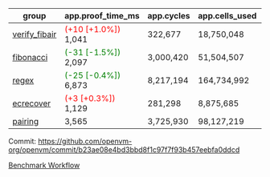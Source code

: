 | group | app.proof_time_ms | app.cycles | app.cells_used | leaf.proof_time_ms | leaf.cycles | leaf.cells_used |
| -- | -- | -- | -- | -- | -- | -- |
| [verify_fibair](https://github.com/openvm-org/openvm/blob/benchmark-results/benchmarks-pr/1941/verify_fibair-b23ae08e4bd3bbd8f1c97f7f93b457eebfa0ddcd.md) |<span style='color: red'>(+10 [+1.0%])</span> 1,041 |  322,677 |  18,750,048 |- | - | - |
| [fibonacci](https://github.com/openvm-org/openvm/blob/benchmark-results/benchmarks-pr/1941/fibonacci-b23ae08e4bd3bbd8f1c97f7f93b457eebfa0ddcd.md) |<span style='color: green'>(-31 [-1.5%])</span> 2,097 |  3,000,420 |  51,504,507 |- | - | - |
| [regex](https://github.com/openvm-org/openvm/blob/benchmark-results/benchmarks-pr/1941/regex-b23ae08e4bd3bbd8f1c97f7f93b457eebfa0ddcd.md) |<span style='color: green'>(-25 [-0.4%])</span> 6,873 |  8,217,194 |  164,734,992 |- | - | - |
| [ecrecover](https://github.com/openvm-org/openvm/blob/benchmark-results/benchmarks-pr/1941/ecrecover-b23ae08e4bd3bbd8f1c97f7f93b457eebfa0ddcd.md) |<span style='color: red'>(+3 [+0.3%])</span> 1,129 |  281,298 |  8,875,685 |- | - | - |
| [pairing](https://github.com/openvm-org/openvm/blob/benchmark-results/benchmarks-pr/1941/pairing-b23ae08e4bd3bbd8f1c97f7f93b457eebfa0ddcd.md) | 3,565 |  3,725,930 |  98,127,219 |- | - | - |


Commit: https://github.com/openvm-org/openvm/commit/b23ae08e4bd3bbd8f1c97f7f93b457eebfa0ddcd

[Benchmark Workflow](https://github.com/openvm-org/openvm/actions/runs/16806877255)
